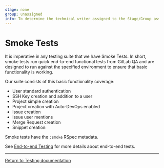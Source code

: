```yaml
---
stage: none
group: unassigned
info: To determine the technical writer assigned to the Stage/Group associated with this page, see https://about.gitlab.com/handbook/product/ux/technical-writing/#assignments
---
```


# Smoke Tests

It is imperative in any testing suite that we have Smoke Tests. In short, smoke
tests run quick end-to-end functional tests from GitLab QA and are
designed to run against the specified environment to ensure that basic
functionality is working.

Our suite consists of this basic functionality coverage:

- User standard authentication
- SSH Key creation and addition to a user
- Project simple creation
- Project creation with Auto-DevOps enabled
- Issue creation
- Issue user mentions
- Merge Request creation
- Snippet creation

Smoke tests have the `:smoke` RSpec metadata.

See [End-to-end Testing](end_to_end/index.md) for more details about
end-to-end tests.

---

[Return to Testing documentation](index.md)

